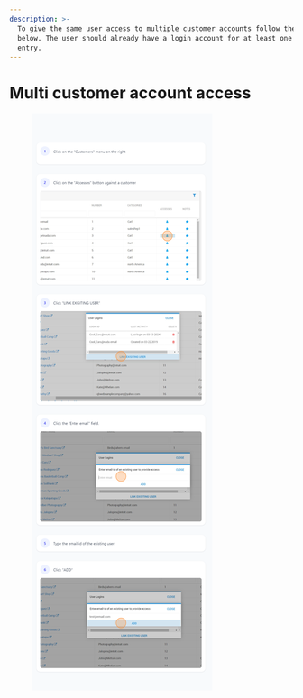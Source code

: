 ```yaml
---
description: >-
  To give the same user access to multiple customer accounts follow the steps
  below. The user should already have a login account for at least one customer
  entry.
---
```


# Multi customer account access

<figure><img src="../.gitbook/assets/customer access.png" alt=""><figcaption></figcaption></figure>
